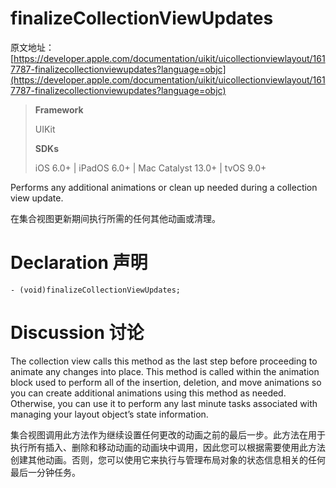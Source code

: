 # finalizeCollectionViewUpdates

原文地址：
[https://developer.apple.com/documentation/uikit/uicollectionviewlayout/1617787-finalizecollectionviewupdates?language=objc](https://developer.apple.com/documentation/uikit/uicollectionviewlayout/1617787-finalizecollectionviewupdates?language=objc)

>__Framework__
>
>UIKit
> 
>__SDKs__
>
>iOS 6.0+ | iPadOS 6.0+ | Mac Catalyst 13.0+ | tvOS 9.0+

Performs any additional animations or clean up needed during a collection view update.
   
在集合视图更新期间执行所需的任何其他动画或清理。

# Declaration 声明
```
- (void)finalizeCollectionViewUpdates;
```

# Discussion 讨论

The collection view calls this method as the last step before proceeding to animate any changes into place. This method is called within the animation block used to perform all of the insertion, deletion, and move animations so you can create additional animations using this method as needed. Otherwise, you can use it to perform any last minute tasks associated with managing your layout object’s state information.

集合视图调用此方法作为继续设置任何更改的动画之前的最后一步。此方法在用于执行所有插入、删除和移动动画的动画块中调用，因此您可以根据需要使用此方法创建其他动画。否则，您可以使用它来执行与管理布局对象的状态信息相关的任何最后一分钟任务。
